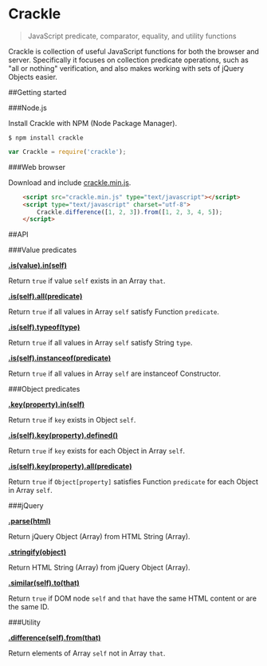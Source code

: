 Crackle
=======

> JavaScript predicate, comparator, equality, and utility functions

Crackle is collection of useful JavaScript functions for both the browser and server.
Specifically it focuses on collection predicate operations, such as "all or nothing" verification, and also makes working with sets of jQuery Objects easier.

##Getting started

###Node.js

Install Crackle with NPM (Node Package Manager).

```
$ npm install crackle
```

```javascript
var Crackle = require('crackle');
```

###Web browser

Download and include [crackle.min.js](https://raw.github.com/wayoutmind/crackle/master/crackle.min.js).

```html
    <script src="crackle.min.js" type="text/javascript"></script>
    <script type="text/javascript" charset="utf-8">
        Crackle.difference([1, 2, 3]).from([1, 2, 3, 4, 5]);
    </script>
```

##API

###Value predicates

**<a name="value-in" href="#value-in">.is(value).in(self)</a>**

Return `true` if value `self` exists in an Array `that`.

**<a name="value-all" href="#value-all">.is(self).all(predicate)</a>**

Return `true` if all values in Array `self` satisfy Function `predicate`.

**<a name="value-typeof" href="#value-typeof">.is(self).typeof(type)</a>**

Return `true` if all values in Array `self` satisfy String `type`.

**<a name="value-instanceof" href="#value-instanceof">.is(self).instanceof(predicate)</a>**

Return `true` if all values in Array `self` are instanceof Constructor.

###Object predicates

**<a name="key-in" href="#key-in">.key(property).in(self)</a>**

Return `true` if `key` exists in Object `self`.

**<a name="key-defined" href="#key-defined">.is(self).key(property).defined()</a>**

Return `true` if `key` exists for each Object in Array `self`.

**<a name="key-all" href="#key-all">.is(self).key(property).all(predicate)</a>**

Return `true` if `Object[property]` satisfies Function `predicate` for each Object in Array `self`.

###jQuery

**<a name="parse" href="#parse">.parse(html)</a>**

Return jQuery Object (Array) from HTML String (Array).

**<a name="stringify" href="#stringify">.stringify(object)</a>**

Return HTML String (Array) from jQuery Object (Array).

**<a name="similar" href="#similar">.similar(self).to(that)</a>**

Return `true` if DOM node `self` and `that` have the same HTML content or are the same ID.

###Utility

**<a name="difference" href="#difference">.difference(self).from(that)</a>**

Return elements of Array `self` not in Array `that`.

